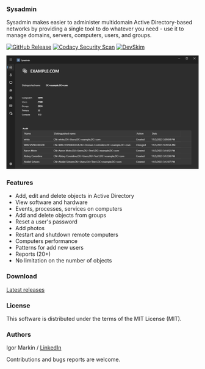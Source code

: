### Sysadmin

Sysadmin makes easier to administer multidomain Active Directory-based networks by providing a single tool to do whatever you need - use it to manage domains, servers, computers, users, and groups.

[![GitHub Release](https://img.shields.io/github/v/release/sysadminanywhere/sysadmin.svg)](https://github.com/sysadminanywhere/sysadmin/releases/latest)
[![Codacy Security Scan](https://github.com/sysadminanywhere/sysadmin/actions/workflows/codacy.yml/badge.svg?branch=main)](https://github.com/sysadminanywhere/sysadmin/actions/workflows/codacy.yml)
[![DevSkim](https://github.com/sysadminanywhere/sysadmin/actions/workflows/devskim.yml/badge.svg?branch=main)](https://github.com/sysadminanywhere/sysadmin/actions/workflows/devskim.yml)

![Sysadmin Screenshot](Images/screen02.png)

### Features

- Add, edit and delete objects in Active Directory
- View software and hardware
- Events, processes, services on computers
- Add and delete objects from groups
- Reset a user's password
- Add photos
- Restart and shutdown remote computers
- Computers performance
- Patterns for add new users
- Reports (20+)
- No limitation on the number of objects

### Download

[Latest releases](https://github.com/sysadminanywhere/sysadmin/releases)

### License

This software is distributed under the terms of the MIT License (MIT).

### Authors

Igor Markin / [LinkedIn](https://www.linkedin.com/in/igor-markin/)



Contributions and bugs reports are welcome.
